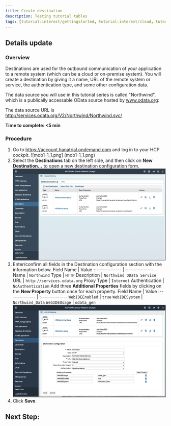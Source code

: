 ```yaml
---
title: Create destination
description: Testing tutorial tables
tags: [tutorial:interest/gettingstarted, tutorial:interest/cloud, tutorial:product/hcp, tutorial:technology/java]
---
```


## Details update

### Overview
Destinations are used for the outbound communication of your application to a remote system (which can be a cloud or on-premise system). You will create a destination by giving it a name, URL of the remote system or service, the authentication type, and some other configuration data.

The data source you will use in this tutorial series is called "Northwind", which is a publically accessable OData source hosted by www.odata.org:

The data source URL is <http://services.odata.org/V2/Northwind/Northwind.svc/>

**Time to complete: <5 min**

### Procedure

1. Go to <https://account.hanatrial.ondemand.com> and log in to your HCP cockpit.
![mob1-1_1.png] (mob1-1_1.png)
2. Select the **Destinations** tab on the left side, and then click on **New Destination…** to open a new destination configuration form.
![mob1.png](mob1-1_2.png)
3. Enter/confirm all fields in the Destination configuration section with the information below.
Field Name     | Value
:------------- | :-------------
Name           | `Northwind`
Type           | `HTTP`
Description    | `Northwind OData Service`
URL            | `http://services.odata.org`
Proxy Type     | `Internet`
Authentication | `NoAuthentication`
Add three **Additional Properties** fields by clicking on the **New Property** button once for each property.
Field Name     | Value
:------------- | :-------------
`WebIDEEnabled`  | `true`
`WebIDESystem`   | `Northwind_Data`
`WebIDEUsage`    | `odata_gen`
![mob1-1_3.png](mob1-1_3.png)
4. Click **Save**.

## Next Step:
